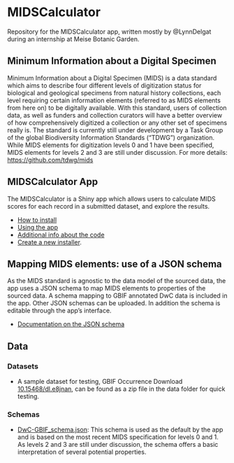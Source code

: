 # MIDSCalculator

Repository for the MIDSCalculator app, written mostly by @LynnDelgat during an internship at Meise Botanic Garden.

## Minimum Information about a Digital Specimen

Minimum Information about a Digital Specimen (MIDS) is a data standard which aims to describe four different levels of digitization status for biological and geological specimens from natural history collections, each level requiring certain information elements (referred to as MIDS elements from here on) to be digitally available. With this standard, users of collection data, as well as funders and collection curators will have a better overview of how comprehensively digitized a collection or any other set of specimens really is. The standard is currently still under development by a Task Group of the global Biodiversity Information Standards (“TDWG”) organization. While MIDS elements for digitization levels 0 and 1 have been specified, MIDS elements for levels 2 and 3 are still under discussion.
For more details: https://github.com/tdwg/mids

## MIDSCalculator App
The MIDSCalculator is a Shiny app which allows users to calculate MIDS scores for each record in a submitted dataset, and explore the results.

* [How to install](/help/howtoinstall.md)
* [Using the app](/help/howtorun.md)
* [Additional info about the code](/help/codeinfo.md)
* [Create a new installer](/help/rinno_installer.md).

## Mapping MIDS elements: use of a JSON schema

As the MIDS standard is agnostic to the data model of the sourced data, the app uses a JSON schema to map MIDS elements to properties of the sourced data. A schema mapping to GBIF annotated DwC data is included in the app. Other JSON schemas can be uploaded.  In addition the schema is editable through the app’s interface. 

* [Documentation on the JSON schema](/help/jsonschema.md)

## Data
### Datasets
* A sample dataset for testing, GBIF Occurrence Download [10.15468/dl.e8jnan](http://doi.org/10.15468/dl.e8jnan), can be found as a zip file in the data folder for quick testing.

### Schemas
* [DwC-GBIF_schema.json](/data/schemas/DwC-GBIF_schema.json): This schema is used as the default by the app and is based on the most recent MIDS specification for levels 0 and 1. As levels 2 and 3 are still under discussion, the schema offers a basic interpretation of several potential properties.
